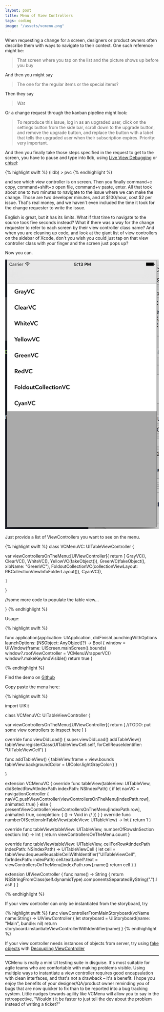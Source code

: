 ```yaml
---
layout: post
title: Menu of View Controllers
tags: coding
image: "/assets/vcmenu.png"
---
```

When requesting a change for a screen, designers or product owners often describe them with ways to navigate to their context. One such reference might be:

> That screen where you tap on the list and the picture shows up before you buy

And then you might say 

> The one for the regular items or the special items?

Then they say

> Wat

Or a change request through the kanban pipeline might look:

> To reproduce this issue, log in as an upgraded user, click on the settings button from the side bar, scroll down to the upgrade button, and remove the upgrade button, and replace the button with a label that tells the upgraded user when their subscription expires. Priority: very important.

And then you finally take those steps specified in the request to get to the screen, you have to pause and type into lldb, using [Live View Debugging](http://www.raywenderlich.com/98356/view-debugging-in-xcode-6) or [chisel](https://github.com/facebook/chisel):

{% highlight swift %}
(lldb) > pvc
{% endhighlight %}

and see which view controller is on screen. Then you finally command+c copy, command+shift+o open file, command+v paste, enter. All that took about one to two minutes to navigate to the issue where we can make the change. Those are two developer minutes, and at $100/hour, cost $2 per issue. That's real money, and we haven't even included the time it took for the change requester to write the issue.

English is great, but it has its limits. What if that time to navigate to the source took five seconds instead? What if there was a way for the change requester to refer to each screen by their view controller class name? And when you are cleaning up code, and look at the giant list of view controllers on the sidebar of Xcode, don't you wish you could just tap on that view controller class with your finger and the screen just pops up?

Now you can. 

![VCMenu](/assets/vcmenu.png)

Just provide a list of ViewControllers you want to see on the menu.

{% highlight swift %}
class VCMenuVC: UITableViewController {
  
  var viewControllersOnTheMenu:[UIViewController]{
    return [
      GrayVC(),
      ClearVC(),
      WhiteVC(),
      YellowVC(fakeObject()),
      GreenVC(fakeObject(), xibName: "GreenVC"),
      FoldoutCollectionVC(collectionViewLayout: RBCollectionViewInfoFolderLayout()),
      CyanVC(),
      
    ]
  }

  //some more code to populate the table view...

}
{% endhighlight %}

Usage:

{% highlight swift %}

func application(application: UIApplication, didFinishLaunchingWithOptions launchOptions: [NSObject: AnyObject]?) -> Bool {
  window = UIWindow(frame: UIScreen.mainScreen().bounds)
  window?.rootViewController = VCMenuWrapperVC()
  window?.makeKeyAndVisible()
  return true
}

{% endhighlight %}


Find the demo on [Github](https://github.com/kimjune01/VCMenuVC)

Copy paste the menu here:

{% highlight swift %}

import UIKit

class VCMenuVC: UITableViewController {
  
  var viewControllersOnTheMenu:[UIViewController]{
    return [
      //TODO: put some view controllers to inspect here
    ]
  }
  
  override func viewDidLoad() {
    super.viewDidLoad()
    addTableView()
    tableView.registerClass(UITableViewCell.self, forCellReuseIdentifier: "UITableViewCell")
  }
  
  func addTableView() {
    tableView.frame = view.bounds
    tableView.backgroundColor = UIColor.lightGrayColor()
  }
  
}

extension VCMenuVC {
  override func tableView(tableView: UITableView, didSelectRowAtIndexPath indexPath: NSIndexPath) {
    if let navVC = navigationController {
      navVC.pushViewController(viewControllersOnTheMenu[indexPath.row], animated: true)
    } else {
      presentViewController(viewControllersOnTheMenu[indexPath.row], animated: true, completion: { () -> Void in
        //
      })
    }
  }
  override func numberOfSectionsInTableView(tableView: UITableView) -> Int { return 1 }
  
  override func tableView(tableView: UITableView, numberOfRowsInSection section: Int) -> Int { return viewControllersOnTheMenu.count }
  
  override func tableView(tableView: UITableView, cellForRowAtIndexPath indexPath: NSIndexPath) -> UITableViewCell {
    let cell = tableView.dequeueReusableCellWithIdentifier("UITableViewCell", forIndexPath: indexPath)
    cell.textLabel?.text = viewControllersOnTheMenu[indexPath.row].name()
    return cell
  }
}

extension UIViewController {
  func name() -> String {
    return  NSStringFromClass(self.dynamicType).componentsSeparatedByString(".").last!
  }
}

{% endhighlight %}

If your view controller can only be instantiated from the storyboard, try 

{% highlight swift %}
func viewControllerFromMainStoryboard(vcName name:String) -> UIViewController {
  let storyboard = UIStoryboard(name: "Main", bundle: nil)
  return storyboard.instantiateViewControllerWithIdentifier(name)
}
{% endhighlight %}

If your view controller needs instances of objects from server, try using [fake objects](https://www.wikiwand.com/en/Mock_object) with [Decoupling ViewController](/decoupling-a-viewcontroller)

***

VCMenu is really a mini UI testing suite in disguise. It's most suitable for agile teams who are comfortable with making problems visible. Using multiple ways to instantiate a view controller requires good encapsulation with clean interfaces, and that's not a drawback – it's a benefit. I hope you enjoy the benefits of your designer/QA/product owner reminding you of bugs that are now quicker to fix than to be reported into a bug tracking system. Little nudges towards agility like VCMenu will allow you to say in the retrospective, "Wouldn't it be faster to just tell the dev about the problem instead of writing a ticket?"



